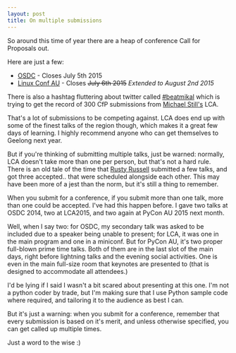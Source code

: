 ```yaml
---
layout: post
title: On multiple submissions
---
```


So around this time of year there are a heap of conference Call for Proposals out. 

Here are just a few: 

 * [OSDC](https://2015.osdc.com.au/cfp) - Closes July 5th 2015
 * [Linux Conf AU](https://linux.conf.au/cfp) - Closes <s>July 6th 2015</s> *Extended to August 2nd 2015*

There is also a hashtag fluttering about twitter called [#beatmikal](https://twitter.com/hashtag/beatmikal?src=hash) which is trying to get the record of 300 CfP submissions from [Michael Still's](https://twitter.com/mikal) LCA. 

That's a lot of submissions to be competing against. LCA does end up with some of the finest talks of the region though, which makes it a great few days of learning. I highly recommend anyone who can get themselves to Geelong next year. 

But if you're thinking of submitting multiple talks, just be warned: normally, LCA doesn't take more than one per person, but that's not a hard rule. There is an old tale of the time that [Rusty Russell](https://en.wikipedia.org/wiki/Rusty_Russell) submitted a few talks, and got three accepted.. that were scheduled alongside each other. This may have been more of a jest than the norm, but it's still a thing to remember. 

When you submit for a conference, if you submit more than one talk, more than one could be accepted. I've had this happen before. I gave two talks at OSDC 2014, two at LCA2015, and two again at PyCon AU 2015 next month. 

Well, when I say two: for OSDC, my secondary talk was asked to be included due to a speaker being unable to present; for LCA, it was one in the main program and one in a miniconf. But for PyCon AU, it's two proper full-blown prime time talks. Both of them are in the last slot of the main days, right before lightning talks and the evening social activities. One is even in the main full-size room that keynotes are presented to (that is designed to accommodate all attendees.)

I'd be lying if I said I wasn't a bit scared about presenting at this one. I'm not a python coder by trade, but I'm making sure that I use Python sample code where required, and tailoring it to the audience as best I can. 

But it's just a warning: when you submit for a conference, remember that every submission is based on it's merit, and unless otherwise specified, you can get called up multiple times. 

Just a word to the wise :)
